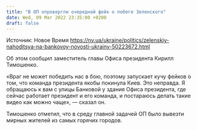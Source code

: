 ```yaml
---
title: "В ОП опровергли очередной фейк о побеге Зеленского"
date: Wed, 09 Mar 2022 23:35:00 +0200
draft: false
---
```

Источник: Новое Время https://nv.ua/ukraine/politics/zelenskiy-nahoditsya-na-bankovoy-novosti-ukrainy-50223672.html


Об этом сообщил заместитель главы Офиса президента Кирилл Тимошенко.

«Враг не может победить нас в бою, поэтому запускает кучу фейков о том, что команда президента якобы покинула Киев. Это неправда. Я обращаюсь к вам с улицы Банковой у здания Офиса президента, где сейчас работает президент и его команда, и постараюсь делать такие видео как можно чаще», — сказал он.

Тимошенко отметил, что в среду главной задачей ОП было вывезти мирных жителей из самых горячих городов.
